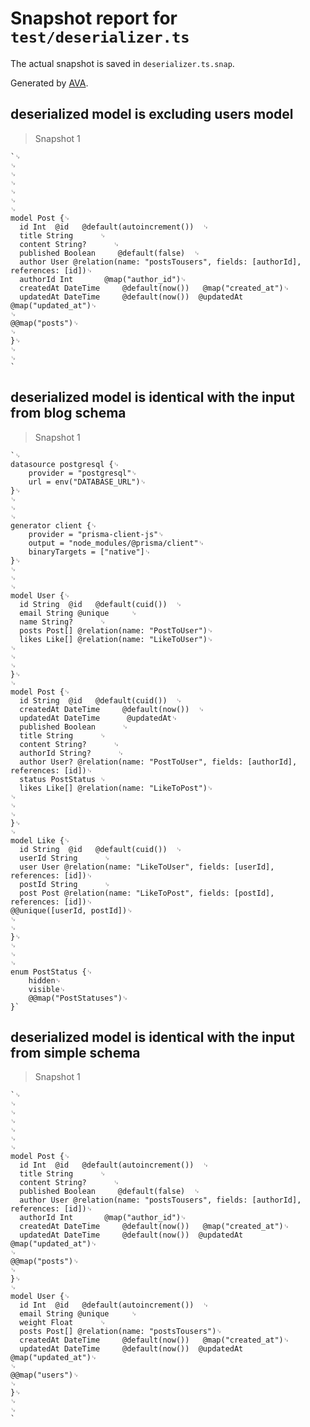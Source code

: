 # Snapshot report for `test/deserializer.ts`

The actual snapshot is saved in `deserializer.ts.snap`.

Generated by [AVA](https://avajs.dev).

## deserialized model is excluding users model

> Snapshot 1

    `␊
    ␊
    ␊
    ␊
    ␊
    ␊
    ␊
    model Post {␊
      id Int  @id   @default(autoincrement())  ␊
      title String      ␊
      content String?      ␊
      published Boolean     @default(false)  ␊
      author User @relation(name: "postsTousers", fields: [authorId], references: [id])␊
      authorId Int       @map("author_id")␊
      createdAt DateTime     @default(now())   @map("created_at")␊
      updatedAt DateTime     @default(now())  @updatedAt @map("updated_at")␊
    ␊
    @@map("posts")␊
    ␊
    }␊
    ␊
    ␊
    `

## deserialized model is identical with the input from blog schema

> Snapshot 1

    `␊
    datasource postgresql {␊
    	provider = "postgresql"␊
    	url = env("DATABASE_URL")␊
    }␊
    ␊
    ␊
    ␊
    generator client {␊
    	provider = "prisma-client-js"␊
    	output = "node_modules/@prisma/client"␊
    	binaryTargets = ["native"]␊
    }␊
    ␊
    ␊
    ␊
    model User {␊
      id String  @id   @default(cuid())  ␊
      email String @unique     ␊
      name String?      ␊
      posts Post[] @relation(name: "PostToUser")␊
      likes Like[] @relation(name: "LikeToUser")␊
    ␊
    ␊
    ␊
    }␊
    ␊
    model Post {␊
      id String  @id   @default(cuid())  ␊
      createdAt DateTime     @default(now())  ␊
      updatedAt DateTime      @updatedAt␊
      published Boolean      ␊
      title String      ␊
      content String?      ␊
      authorId String?      ␊
      author User? @relation(name: "PostToUser", fields: [authorId], references: [id])␊
      status PostStatus ␊
      likes Like[] @relation(name: "LikeToPost")␊
    ␊
    ␊
    ␊
    }␊
    ␊
    model Like {␊
      id String  @id   @default(cuid())  ␊
      userId String      ␊
      user User @relation(name: "LikeToUser", fields: [userId], references: [id])␊
      postId String      ␊
      post Post @relation(name: "LikeToPost", fields: [postId], references: [id])␊
    @@unique([userId, postId])␊
    ␊
    ␊
    }␊
    ␊
    ␊
    ␊
    enum PostStatus {␊
    	hidden␊
    	visible␊
    	@@map("PostStatuses")␊
    }`

## deserialized model is identical with the input from simple schema

> Snapshot 1

    `␊
    ␊
    ␊
    ␊
    ␊
    ␊
    ␊
    model Post {␊
      id Int  @id   @default(autoincrement())  ␊
      title String      ␊
      content String?      ␊
      published Boolean     @default(false)  ␊
      author User @relation(name: "postsTousers", fields: [authorId], references: [id])␊
      authorId Int       @map("author_id")␊
      createdAt DateTime     @default(now())   @map("created_at")␊
      updatedAt DateTime     @default(now())  @updatedAt @map("updated_at")␊
    ␊
    @@map("posts")␊
    ␊
    }␊
    ␊
    model User {␊
      id Int  @id   @default(autoincrement())  ␊
      email String @unique     ␊
      weight Float      ␊
      posts Post[] @relation(name: "postsTousers")␊
      createdAt DateTime     @default(now())   @map("created_at")␊
      updatedAt DateTime     @default(now())  @updatedAt @map("updated_at")␊
    ␊
    @@map("users")␊
    ␊
    }␊
    ␊
    ␊
    `
